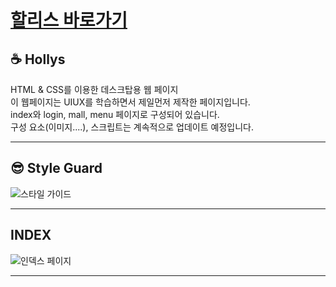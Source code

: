 # [할리스 바로가기](https://pam7461.github.io/hollys/)  

## ☕ Hollys
HTML & CSS를 이용한 데스크탑용 웹 페이지  
이 웹페이지는 UIUX를 학습하면서 제일먼저 제작한 페이지입니다.  
index와 login, mall, menu 페이지로 구성되어 있습니다.  
구성 요소(이미지....), 스크립트는 계속적으로 업데이트 예정입니다.  

* * *  

## 😎 Style Guard  
![스타일 가이드](https://pam7461.github.io/hollys/images/style-guide.jpg)  

* * *  

## INDEX
![인덱스 페이지](https://pam7461.github.io/hollys/images/index.png)  

* * *
